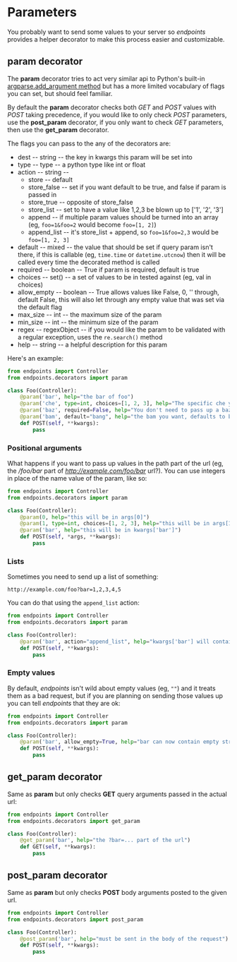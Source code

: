 # Parameters

You probably want to send some values to your server so _endpoints_ provides a helper decorator to make this process easier and customizable.


## param decorator

The **param** decorator tries to act very similar api to Python's built-in [argparse.add_argument method](https://docs.python.org/2/library/argparse.html#adding-arguments) but has a more limited vocabulary of flags you can set, but should feel familiar.

By default the **param** decorator checks both _GET_ and _POST_ values with _POST_ taking precedence, if you would like to only check _POST_ parameters, use the **post_param** decorator, if you only want to check _GET_ parameters, then use the **get_param** decorator.

The flags you can pass to the any of the decorators are:

* dest -- string -- the key in kwargs this param will be set into
* type -- type -- a python type like int or float
* action -- string --
    * store -- default
    * store_false -- set if you want default to be true, and false if param is passed in
    * store_true -- opposite of store_false
    * store_list -- set to have a value like 1,2,3 be blown up to ['1', '2', '3']
    * append -- if multiple param values should be turned into an array (eg, `foo=1&foo=2` would become `foo=[1, 2]`)
    * append_list -- it's store_list + append, so `foo=1&foo=2,3` would be `foo=[1, 2, 3]`
* default -- mixed -- the value that should be set if query param isn't there, if this is callable (eg, `time.time` or `datetime.utcnow`) then it will be called every time the decorated method is called
* required -- boolean -- True if param is required, default is true
* choices -- set() -- a set of values to be in tested against (eg, val in choices)
* allow_empty -- boolean -- True allows values like False, 0, '' through,
    default False, this will also let through any empty value that was set
    via the default flag
* max_size -- int -- the maximum size of the param
* min_size -- int -- the minimum size of the param
* regex -- regexObject -- if you would like the param to be validated with a regular exception, uses the `re.search()` method
* help -- string -- a helpful description for this param


Here's an example:

```python
from endpoints import Controller
from endpoints.decorators import param

class Foo(Controller):
    @param('bar', help="the bar of foo")
    @param('che', type=int, choices=[1, 2, 3], help="The specific che you want")
    @param('baz', required=False, help="You don't need to pass up a baz")
    @param('bam', default="bang", help="the bam you want, defaults to bang")
    def POST(self, **kwargs):
        pass
```

### Positional arguments

What happens if you want to pass up values in the path part of the url (eg, the _/foo/bar_ part of _http://example.com/foo/bar_ url?). You can use integers in place of the name value of the param, like so:

```python
from endpoints import Controller
from endpoints.decorators import param

class Foo(Controller):
    @param(0, help="this will be in args[0]")
    @param(1, type=int, choices=[1, 2, 3], help="this will be in args[1]")
    @param('bar', help="this will be in kwargs['bar']")
    def POST(self, *args, **kwargs):
        pass
```


### Lists

Sometimes you need to send up a list of something:

```
http://example.com/foo?bar=1,2,3,4,5
```

You can do that using the `append_list` action:

```python
from endpoints import Controller
from endpoints.decorators import param

class Foo(Controller):
    @param('bar', action="append_list", help="kwargs['bar'] will contain [1, 2, 3, 4, 5]")
    def POST(self, **kwargs):
        pass
```


### Empty values

By default, _endpoints_ isn't wild about empty values (eg, `""`) and it treats them as a bad request, but if you are planning on sending those values up you can tell _endpoints_ that they are ok:

```python
from endpoints import Controller
from endpoints.decorators import param

class Foo(Controller):
    @param('bar', allow_empty=True, help="bar can now contain empty string")
    def POST(self, **kwargs):
        pass
```


## get_param decorator

Same as **param** but only checks **GET** query arguments passed in the actual url:

```python
from endpoints import Controller
from endpoints.decorators import get_param

class Foo(Controller):
    @get_param('bar', help="the ?bar=... part of the url")
    def GET(self, **kwargs):
        pass
```


## post_param decorator

Same as **param** but only checks **POST** body arguments posted to the given url.

```python
from endpoints import Controller
from endpoints.decorators import post_param

class Foo(Controller):
    @post_param('bar', help="must be sent in the body of the request")
    def POST(self, **kwargs):
        pass
```


